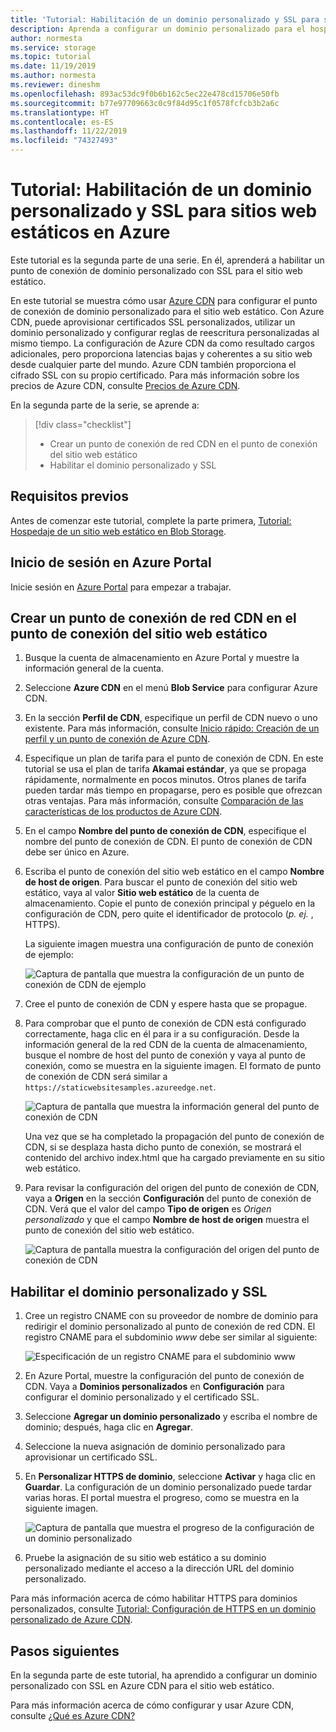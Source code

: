 ```yaml
---
title: 'Tutorial: Habilitación de un dominio personalizado y SSL para sitios web estáticos en Azure'
description: Aprenda a configurar un dominio personalizado para el hospedaje de sitios web estáticos.
author: normesta
ms.service: storage
ms.topic: tutorial
ms.date: 11/19/2019
ms.author: normesta
ms.reviewer: dineshm
ms.openlocfilehash: 893ac53dc9f0b6b162c5ec22e478cd15706e50fb
ms.sourcegitcommit: b77e97709663c0c9f84d95c1f0578fcfcb3b2a6c
ms.translationtype: HT
ms.contentlocale: es-ES
ms.lasthandoff: 11/22/2019
ms.locfileid: "74327493"
---
```

# <a name="tutorial-enable-custom-domain--ssl-for-a-static-website-in-azure"></a>Tutorial: Habilitación de un dominio personalizado y SSL para sitios web estáticos en Azure

Este tutorial es la segunda parte de una serie. En él, aprenderá a habilitar un punto de conexión de dominio personalizado con SSL para el sitio web estático. 

En este tutorial se muestra cómo usar [Azure CDN](../../cdn/cdn-overview.md) para configurar el punto de conexión de dominio personalizado para el sitio web estático. Con Azure CDN, puede aprovisionar certificados SSL personalizados, utilizar un dominio personalizado y configurar reglas de reescritura personalizadas al mismo tiempo. La configuración de Azure CDN da como resultado cargos adicionales, pero proporciona latencias bajas y coherentes a su sitio web desde cualquier parte del mundo. Azure CDN también proporciona el cifrado SSL con su propio certificado. Para más información sobre los precios de Azure CDN, consulte [Precios de Azure CDN](https://azure.microsoft.com/pricing/details/cdn/).

En la segunda parte de la serie, se aprende a:

> [!div class="checklist"]
> * Crear un punto de conexión de red CDN en el punto de conexión del sitio web estático
> * Habilitar el dominio personalizado y SSL

## <a name="prerequisites"></a>Requisitos previos

Antes de comenzar este tutorial, complete la parte primera, [Tutorial: Hospedaje de un sitio web estático en Blob Storage](storage-blob-static-website-host.md). 

## <a name="sign-in-to-the-azure-portal"></a>Inicio de sesión en Azure Portal

Inicie sesión en [Azure Portal](https://portal.azure.com/) para empezar a trabajar.

## <a name="create-a-cdn-endpoint-on-the-static-website-endpoint"></a>Crear un punto de conexión de red CDN en el punto de conexión del sitio web estático

1. Busque la cuenta de almacenamiento en Azure Portal y muestre la información general de la cuenta.
1. Seleccione **Azure CDN** en el menú **Blob Service** para configurar Azure CDN.
1. En la sección **Perfil de CDN**, especifique un perfil de CDN nuevo o uno existente. Para más información, consulte [Inicio rápido: Creación de un perfil y un punto de conexión de Azure CDN](../../cdn/cdn-create-new-endpoint.md).
1. Especifique un plan de tarifa para el punto de conexión de CDN. En este tutorial se usa el plan de tarifa **Akamai estándar**, ya que se propaga rápidamente, normalmente en pocos minutos. Otros planes de tarifa pueden tardar más tiempo en propagarse, pero es posible que ofrezcan otras ventajas. Para más información, consulte [Comparación de las características de los productos de Azure CDN](../../cdn/cdn-features.md).
1. En el campo **Nombre del punto de conexión de CDN**, especifique el nombre del punto de conexión de CDN. El punto de conexión de CDN debe ser único en Azure.
1. Escriba el punto de conexión del sitio web estático en el campo **Nombre de host de origen**. Para buscar el punto de conexión del sitio web estático, vaya al valor **Sitio web estático** de la cuenta de almacenamiento. Copie el punto de conexión principal y péguelo en la configuración de CDN, pero quite el identificador de protocolo (*p. ej.* , HTTPS).

    La siguiente imagen muestra una configuración de punto de conexión de ejemplo:

    ![Captura de pantalla que muestra la configuración de un punto de conexión de CDN de ejemplo](media/storage-blob-static-website-custom-domain/add-cdn-endpoint.png)

1. Cree el punto de conexión de CDN y espere hasta que se propague.
1. Para comprobar que el punto de conexión de CDN está configurado correctamente, haga clic en él para ir a su configuración. Desde la información general de la red CDN de la cuenta de almacenamiento, busque el nombre de host del punto de conexión y vaya al punto de conexión, como se muestra en la siguiente imagen. El formato de punto de conexión de CDN será similar a `https://staticwebsitesamples.azureedge.net`.

    ![Captura de pantalla que muestra la información general del punto de conexión de CDN](media/storage-blob-static-website-custom-domain/verify-cdn-endpoint.png)

    Una vez que se ha completado la propagación del punto de conexión de CDN, si se desplaza hasta dicho punto de conexión, se mostrará el contenido del archivo index.html que ha cargado previamente en su sitio web estático.

1. Para revisar la configuración del origen del punto de conexión de CDN, vaya a **Origen** en la sección **Configuración** del punto de conexión de CDN. Verá que el valor del campo **Tipo de origen** es *Origen personalizado* y que el campo **Nombre de host de origen** muestra el punto de conexión del sitio web estático.

    ![Captura de pantalla muestra la configuración del origen del punto de conexión de CDN](media/storage-blob-static-website-custom-domain/verify-cdn-origin.png)

## <a name="enable-custom-domain-and-ssl"></a>Habilitar el dominio personalizado y SSL

1. Cree un registro CNAME con su proveedor de nombre de dominio para redirigir el dominio personalizado al punto de conexión de red CDN. El registro CNAME para el subdominio *www* debe ser similar al siguiente:

    ![Especificación de un registro CNAME para el subdominio www](media/storage-blob-static-website-custom-domain/subdomain-cname-record.png)

1. En Azure Portal, muestre la configuración del punto de conexión de CDN. Vaya a **Dominios personalizados** en **Configuración** para configurar el dominio personalizado y el certificado SSL.
1. Seleccione **Agregar un dominio personalizado** y escriba el nombre de dominio; después, haga clic en **Agregar**.
1. Seleccione la nueva asignación de dominio personalizado para aprovisionar un certificado SSL.
1. En **Personalizar HTTPS de dominio**, seleccione **Activar** y haga clic en **Guardar**. La configuración de un dominio personalizado puede tardar varias horas. El portal muestra el progreso, como se muestra en la siguiente imagen.

    ![Captura de pantalla que muestra el progreso de la configuración de un dominio personalizado](media/storage-blob-static-website-custom-domain/configure-custom-domain-https.png)

1. Pruebe la asignación de su sitio web estático a su dominio personalizado mediante el acceso a la dirección URL del dominio personalizado.

Para más información acerca de cómo habilitar HTTPS para dominios personalizados, consulte [Tutorial: Configuración de HTTPS en un dominio personalizado de Azure CDN](../../cdn/cdn-custom-ssl.md).

## <a name="next-steps"></a>Pasos siguientes

En la segunda parte de este tutorial, ha aprendido a configurar un dominio personalizado con SSL en Azure CDN para el sitio web estático.

Para más información acerca de cómo configurar y usar Azure CDN, consulte [¿Qué es Azure CDN?](../../cdn/cdn-overview.md)